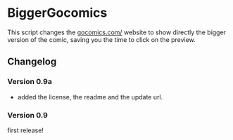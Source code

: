 BiggerGocomics
==============

This script changes the [gocomics.com/](http://www.gocomics.com/)
website to show directly the bigger version of the comic, saving you
the time to click on the preview.

## Changelog

### Version 0.9a
- added the license, the readme and the update url.

### Version 0.9
first release!
